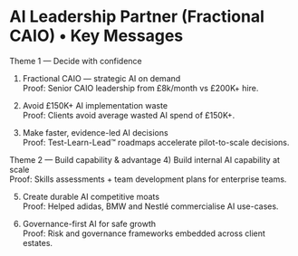 # AI Leadership Partner (Fractional CAIO) • Key Messages

Theme 1 — Decide with confidence
1) Fractional CAIO — strategic AI on demand  
   Proof: Senior CAIO leadership from £8k/month vs £200K+ hire.

2) Avoid £150K+ AI implementation waste  
   Proof: Clients avoid average wasted AI spend of £150K+.

3) Make faster, evidence-led AI decisions  
   Proof: Test-Learn-Lead™ roadmaps accelerate pilot-to-scale decisions.

Theme 2 — Build capability & advantage
4) Build internal AI capability at scale  
   Proof: Skills assessments + team development plans for enterprise teams.

5) Create durable AI competitive moats  
   Proof: Helped adidas, BMW and Nestlé commercialise AI use-cases.

6) Governance-first AI for safe growth  
   Proof: Risk and governance frameworks embedded across client estates.

